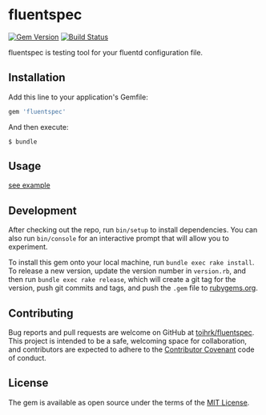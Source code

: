 # fluentspec

[![Gem Version](https://badge.fury.io/rb/fluentspec.svg)](https://badge.fury.io/rb/fluentspec)
[![Build Status](https://travis-ci.org/toihrk/fluentspec.svg?branch=master)](https://travis-ci.org/toihrk/fluentspec)

fluentspec is testing tool for your fluentd configuration file.

## Installation

Add this line to your application's Gemfile:

```ruby
gem 'fluentspec'
```

And then execute:

    $ bundle

## Usage

[see example](example)

## Development

After checking out the repo, run `bin/setup` to install dependencies. You can also run `bin/console` for an interactive prompt that will allow you to experiment.

To install this gem onto your local machine, run `bundle exec rake install`. To release a new version, update the version number in `version.rb`, and then run `bundle exec rake release`, which will create a git tag for the version, push git commits and tags, and push the `.gem` file to [rubygems.org](https://rubygems.org).

## Contributing

Bug reports and pull requests are welcome on GitHub at [toihrk/fluentspec](https://github.com/toihrk/fluentspec). This project is intended to be a safe, welcoming space for collaboration, and contributors are expected to adhere to the [Contributor Covenant](http://contributor-covenant.org) code of conduct.


## License

The gem is available as open source under the terms of the [MIT License](http://opensource.org/licenses/MIT).
